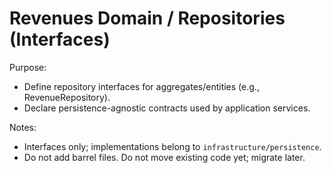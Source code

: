 # Revenues Domain / Repositories (Interfaces)

Purpose:
- Define repository interfaces for aggregates/entities (e.g., RevenueRepository).
- Declare persistence-agnostic contracts used by application services.

Notes:
- Interfaces only; implementations belong to `infrastructure/persistence`.
- Do not add barrel files. Do not move existing code yet; migrate later.
